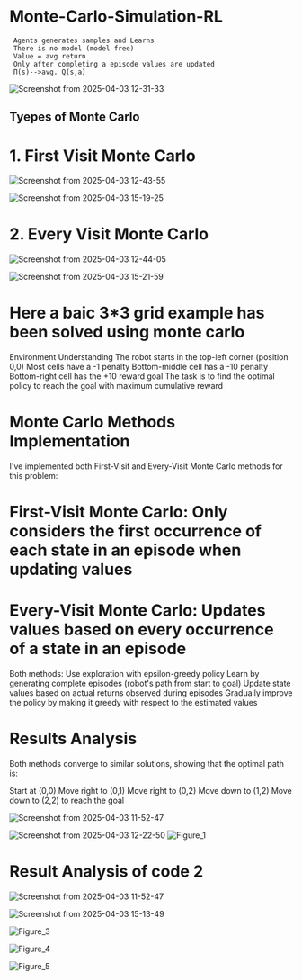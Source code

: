 # Monte-Carlo-Simulation-RL 
     Agents generates samples and Learns​
     There is no model (model free)​
     Value = avg return​
     Only after completing a episode values are updated ​
     Π(s)-->avg. Q(s,a)
![Screenshot from 2025-04-03 12-31-33](https://github.com/user-attachments/assets/c4b1413c-8221-4f64-b605-586e2ad7baed)
     
## Tyepes of Monte Carlo 
# 1. First Visit Monte Carlo 

![Screenshot from 2025-04-03 12-43-55](https://github.com/user-attachments/assets/4f8acfa0-84d3-4270-9503-e130b2fc2190)

![Screenshot from 2025-04-03 15-19-25](https://github.com/user-attachments/assets/d9bb879c-2b93-4cdc-8b8b-787a27338c06)



# 2. Every Visit Monte Carlo 

![Screenshot from 2025-04-03 12-44-05](https://github.com/user-attachments/assets/7c91d0c9-c29e-462a-8c46-c51fa0513d0c)


 ![Screenshot from 2025-04-03 15-21-59](https://github.com/user-attachments/assets/33c5e68e-32b3-4199-aabf-78740ce91963)



# Here a baic 3*3 grid example has been solved using monte carlo 
Environment Understanding
  The robot starts in the top-left corner (position 0,0)
  Most cells have a -1 penalty
  Bottom-middle cell has a -10 penalty
  Bottom-right cell has the +10 reward goal
  The task is to find the optimal policy to reach the goal with maximum cumulative reward

# Monte Carlo Methods Implementation
I've implemented both First-Visit and Every-Visit Monte Carlo methods for this problem:

# First-Visit Monte Carlo: Only considers the first occurrence of each state in an episode when updating values
# Every-Visit Monte Carlo: Updates values based on every occurrence of a state in an episode

Both methods:
 Use exploration with epsilon-greedy policy
 Learn by generating complete episodes (robot's path from start to goal)
 Update state values based on actual returns observed during episodes
 Gradually improve the policy by making it greedy with respect to the estimated values

# Results Analysis
Both methods converge to similar solutions, showing that the optimal path is: 
  
  Start at (0,0)
  Move right to (0,1)
  Move right to (0,2)
  Move down to (1,2)
  Move down to (2,2) to reach the goal

![Screenshot from 2025-04-03 11-52-47](https://github.com/user-attachments/assets/61c86ae7-76c6-4b44-84e5-62ea4ffd8f46)


![Screenshot from 2025-04-03 12-22-50](https://github.com/user-attachments/assets/8b3cf8af-786e-4eb4-bf77-5fdc631b2bd5)
![Figure_1](https://github.com/user-attachments/assets/be2f286f-0a5a-495e-8e09-5c8db948255d)


# Result Analysis of code 2

![Screenshot from 2025-04-03 11-52-47](https://github.com/user-attachments/assets/7deb0b79-6e5a-4eb2-bb2f-0ea2707a38d4)


![Screenshot from 2025-04-03 15-13-49](https://github.com/user-attachments/assets/c3d71b96-1ec0-45dc-aebc-315614050685)

![Figure_3](https://github.com/user-attachments/assets/1118e26f-93cd-4c50-96f2-b47b68fb9016)

![Figure_4](https://github.com/user-attachments/assets/cec275d3-977d-495c-85de-19ee124f3a05)

![Figure_5](https://github.com/user-attachments/assets/ecff6101-c1c9-40a9-a643-c8c01e8fee66)
